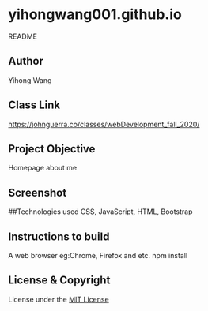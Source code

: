 # yihongwang001.github.io
README 

## Author
Yihong Wang

## Class Link
https://johnguerra.co/classes/webDevelopment_fall_2020/


## Project Objective
Homepage about me

## Screenshot

##Technologies used
CSS, JavaScript, HTML, Bootstrap


## Instructions to build
A web browser eg:Chrome, Firefox and etc.
npm install


## License & Copyright
License under the [MIT License](https://choosealicense.com/licenses/mit/)
